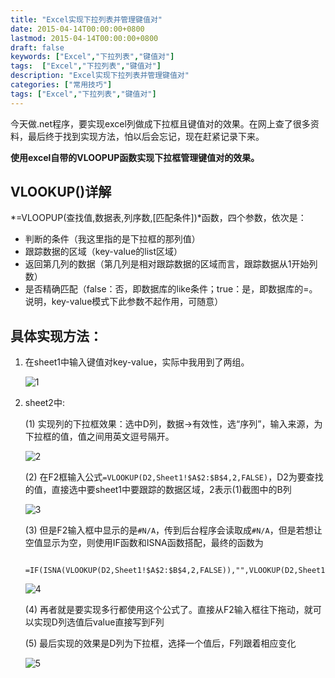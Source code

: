 ```yaml
---
title: "Excel实现下拉列表并管理键值对"
date: 2015-04-14T00:00:00+0800
lastmod: 2015-04-14T00:00:00+0800
draft: false
keywords: ["Excel","下拉列表","键值对"]
tags:  ["Excel","下拉列表","键值对"]
description: "Excel实现下拉列表并管理键值对"
categories: ["常用技巧"]
tags: ["Excel","下拉列表","键值对"]
---
```


今天做.net程序，要实现excel列做成下拉框且键值对的效果。在网上查了很多资料，最后终于找到实现方法，怕以后会忘记，现在赶紧记录下来。

**使用excel自带的VLOOPUP函数实现下拉框管理键值对的效果。**

## VLOOKUP()详解

*=VLOOPUP(查找值,数据表,列序数,[匹配条件])*函数，四个参数，依次是：

* 判断的条件（我这里指的是下拉框的那列值）
* 跟踪数据的区域（key-value的list区域）
* 返回第几列的数据（第几列是相对跟踪数据的区域而言，跟踪数据从1开始列数）
* 是否精确匹配（false：否，即数据库的like条件；true：是，即数据库的=。说明，key-value模式下此参数不起作用，可随意）

## 具体实现方法：

1. 在sheet1中输入键值对key-value，实际中我用到了两组。

    ![1]({{IMAGE_PATH}}/excel/1.png)

2. sheet2中:

    (1) 实现列的下拉框效果：选中D列，数据->有效性，选“序列”，输入来源，为下拉框的值，值之间用英文逗号隔开。

    ![2]({{IMAGE_PATH}}/excel/2.png)

    (2) 在F2框输入公式`=VLOOKUP(D2,Sheet1!$A$2:$B$4,2,FALSE)`，D2为要查找的值，直接选中要sheet1中要跟踪的数据区域，2表示(1)截图中的B列

    ![3]({{IMAGE_PATH}}/excel/3.png)

    (3) 但是F2输入框中显示的是`#N/A`，传到后台程序会读取成`#N/A`，但是若想让空值显示为空，则使用IF函数和ISNA函数搭配，最终的函数为

        =IF(ISNA(VLOOKUP(D2,Sheet1!$A$2:$B$4,2,FALSE)),"",VLOOKUP(D2,Sheet1!$A$2:$B$4,2,FALSE))

    ![4]({{IMAGE_PATH}}/excel/4.png)


    (4) 再者就是要实现多行都使用这个公式了。直接从F2输入框往下拖动，就可以实现D列选值后value直接写到F列

    (5) 最后实现的效果是D列为下拉框，选择一个值后，F列跟着相应变化

    ![5]({{IMAGE_PATH}}/excel/5.png)



